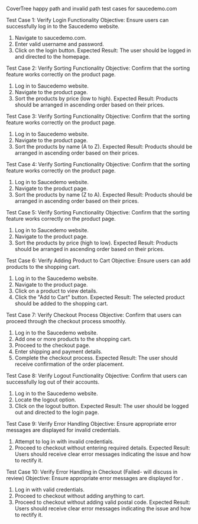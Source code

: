 CoverTree happy path and invalid path test cases for saucedemo.com

Test Case 1: Verify Login Functionality
Objective: Ensure users can successfully log in to the Saucedemo website.
  1. Navigate to saucedemo.com.
  2. Enter valid username and password.
  3. Click on the login button.
Expected Result: The user should be logged in and directed to the homepage.

Test Case 2: Verify Sorting Functionality
Objective: Confirm that the sorting feature works correctly on the product page.
  1. Log in to Saucedemo website.
  2. Navigate to the product page.
  3. Sort the products by price (low to high).
Expected Result: Products should be arranged in ascending order based on their prices.

Test Case 3: Verify Sorting Functionality
Objective: Confirm that the sorting feature works correctly on the product page.
  1. Log in to Saucedemo website.
  2. Navigate to the product page.
  3. Sort the products by name (A to Z).
Expected Result: Products should be arranged in ascending order based on their prices.

Test Case 4: Verify Sorting Functionality
Objective: Confirm that the sorting feature works correctly on the product page.
  1. Log in to Saucedemo website.
  2. Navigate to the product page.
  3. Sort the products by name (Z to A).
Expected Result: Products should be arranged in ascending order based on their prices.

Test Case 5: Verify Sorting Functionality
Objective: Confirm that the sorting feature works correctly on the product page.
  1. Log in to Saucedemo website.
  2. Navigate to the product page.
  3. Sort the products by price (high to low).
Expected Result: Products should be arranged in ascending order based on their prices.

Test Case 6: Verify Adding Product to Cart
Objective: Ensure users can add products to the shopping cart.
  1. Log in to the Saucedemo website.
  2. Navigate to the product page.
  3. Click on a product to view details.
  4. Click the "Add to Cart" button.
Expected Result: The selected product should be added to the shopping cart.

Test Case 7: Verify Checkout Process
Objective: Confirm that users can proceed through the checkout process smoothly.
  1. Log in to the Saucedemo website.
  2. Add one or more products to the shopping cart.
  3. Proceed to the checkout page.
  4. Enter shipping and payment details.
  5. Complete the checkout process.
Expected Result: The user should receive confirmation of the order placement.

Test Case 8: Verify Logout Functionality
Objective: Confirm that users can successfully log out of their accounts.
  1. Log in to the Saucedemo website.
  2. Locate the logout option.
  3. Click on the logout button.
Expected Result: The user should be logged out and directed to the login page.

Test Case 9: Verify Error Handling 
Objective: Ensure appropriate error messages are displayed for invalid credentials.
  1. Attempt to log in with invalid credentials.
  2. Proceed to checkout without entering required details.
Expected Result: Users should receive clear error messages indicating the issue and how to rectify it.

Test Case 10: Verify Error Handling in Checkout (Failed- will discuss in review)
Objective: Ensure appropriate error messages are displayed for .
  1. Log in with valid credentials.
  2. Proceed to checkout without adding anything to cart.
  3. Proceed to checkout without adding valid postal code.
Expected Result: Users should receive clear error messages indicating the issue and how to rectify it.
